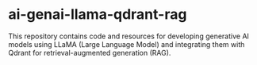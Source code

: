 # ai-genai-llama-qdrant-rag
This repository contains code and resources for developing generative AI models using LLaMA (Large Language Model) and integrating them with Qdrant for retrieval-augmented generation (RAG).
